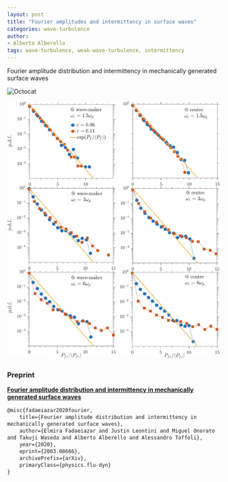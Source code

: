 ```yaml
---
layout: post
title: "Fourier amplitudes and intermittency in surface waves"
categories: wave-turbulence
author:
- Alberto Alberello
tags: wave-turbulence, weak-wave-turbulence, intermittency
---
```


Fourier amplitude distribution and intermittency in mechanically generated surface waves

![Octocat](https://github.githubassets.com/images/icons/emoji/octocat.png)

![Fig:04](https://github.com/alberto-alberello/alberto-alberello.github.io/blob/master/media/fig_fadaeiazar2020a_04.png)


### Preprint

[__Fourier amplitude distribution and intermittency in mechanically generated surface waves__](https://arxiv.org/abs/2003.08666)

```
@misc{fadaeiazar2020fourier,
    title={Fourier amplitude distribution and intermittency in mechanically generated surface waves},
    author={Elmira Fadaeiazar and Justin Leontini and Miguel Onorato and Takuji Waseda and Alberto Alberello and Alessandro Toffoli},
    year={2020},
    eprint={2003.08666},
    archivePrefix={arXiv},
    primaryClass={physics.flu-dyn}
}
```

